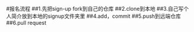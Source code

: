 #报名流程
##1.先把sign-up fork到自己的仓库
##2.clone到本地
##3.自己写个人简介放到本地的signup文件夹里
##4.add，commit
##5.push到远端仓库
##6.pull request